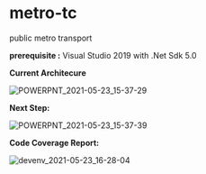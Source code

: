 # metro-tc
public metro transport

****prerequisite** :**
Visual Studio 2019 with .Net Sdk 5.0

**Current Architecure**

![POWERPNT_2021-05-23_15-37-29](https://user-images.githubusercontent.com/26704652/119256174-fe628200-bbdc-11eb-868e-6bde6feaf9d4.gif)

**Next Step:**

![POWERPNT_2021-05-23_15-37-39](https://user-images.githubusercontent.com/26704652/119256186-10dcbb80-bbdd-11eb-81c3-732b51b0553c.gif)

**Code Coverage Report:**

![devenv_2021-05-23_16-28-04](https://user-images.githubusercontent.com/26704652/119257885-f4dd1800-bbe4-11eb-89a9-516b9bf6dff2.jpg)



